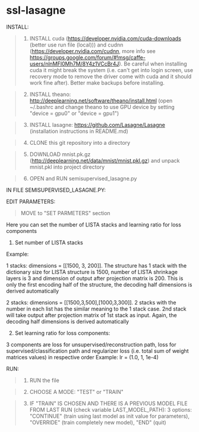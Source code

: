 # ssl-lasagne

INSTALL:

> 1. INSTALL cuda (https://developer.nvidia.com/cuda-downloads (better use run file (local))) and cudnn
 (https://developer.nvidia.com/cudnn, more info see https://groups.google.com/forum/#!msg/caffe-users/nlnMFI0Mh7M/8Y4z1VCcBr4J). Be careful when installing cuda it might break the system (i.e. can't get into login screen, use recovery mode to remove the driver come with cuda and it should work fine after). Better make backups before installing.

> 2. INSTALL theano: http://deeplearning.net/software/theano/install.html (open ~/.bashrc and change theano to use GPU
device by setting "device = gpu0" or "device = gpu1")

> 3. INSTALL lasagne: https://github.com/Lasagne/Lasagne (installation instructions in README.md)

> 4. CLONE this git repository into a directory

> 5. DOWNLOAD mnist.pk.gz (http://deeplearning.net/data/mnist/mnist.pkl.gz) and unpack mnist.pkl into project directory

> 6. OPEN and RUN semisupervised_lasagne.py

IN FILE SEMISUPERVISED_LASAGNE.PY:

EDIT PARAMETERS:

> MOVE to "SET PARMETERS" section

Here you can set the number of LISTA stacks and learning ratio for loss components

1. Set number of LISTA stacks

Example:

1 stacks: dimensions = [[1500, 3, 200]]. The structure has 1 stack with the dictionary size for LISTA structure is 1500,
 number of LISTA shrinkage layers is 3 and dimension of output after projection matrix is 200. This is only the first 
 encoding half of the structure, the decoding half dimensions is derived automatically

2 stacks: dimensions = [[1500,3,500],[1000,3,300]]. 2 stacks with the number in each list has the similar meaning to the
1 stack case. 2nd stack will take output after projection matrix of 1st stack as input. Again, the decoding half 
dimensions is derived automatically

2. Set learning ratio for loss components:

3 components are loss for unsupervised/reconstruction path, loss for supervised/classification path and regularizer loss
(i.e. total sum of weight matrices values) in respective order
Example: lr = (1.0, 1, 1e-4)

RUN:
> 1. RUN the file

> 2. CHOOSE A MODE: "TEST" or "TRAIN"

> 3. IF "TRAIN" IS CHOSEN AND THERE IS A PREVIOUS MODEL FILE FROM LAST RUN (check variable LAST_MODEL_PATH): 
3 options: "CONTINUE" (train using last model as init value for parameters), "OVERRIDE" (train completely new model),
"END" (quit)